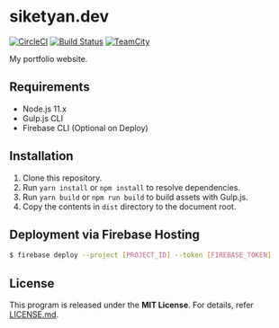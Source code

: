 # siketyan.dev
[![CircleCI](https://circleci.com/gh/Siketyan/siketyan.dev.svg?style=svg)](https://circleci.com/gh/Siketyan/siketyan.dev)
[![Build Status](https://dev.azure.com/siketyan-org/siketyan.dev/_apis/build/status/Siketyan.siketyan.dev?branchName=master)](https://dev.azure.com/siketyan-org/siketyan.dev/_build/latest?definitionId=1&branchName=master)
[![TeamCity](https://ci.sikeserver.com/app/rest/builds/buildType:SiketyanDev_Build/statusIcon)](https://ci.sikeserver.com/viewType.html?buildTypeId=SiketyanDev_Build)

My portfolio website.

## Requirements
- Node.js 11.x
- Gulp.js CLI
- Firebase CLI (Optional on Deploy)

## Installation
1. Clone this repository.
2. Run `yarn install` or `npm install` to resolve dependencies.
3. Run `yarn build` or `npm run build` to build assets with Gulp.js.
4. Copy the contents in `dist` directory to the document root.

## Deployment via Firebase Hosting
```sh
$ firebase deploy --project [PROJECT_ID] --token [FIREBASE_TOKEN]
```

## License
This program is released under the **MIT License**.
For details, refer [LICENSE.md](LICENSE.md).
